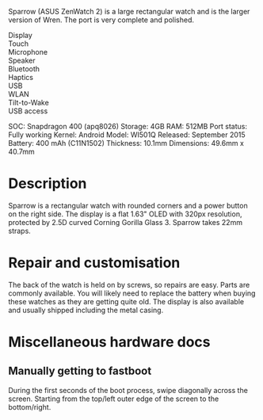 Sparrow (ASUS ZenWatch 2) is a large rectangular watch and is the larger version of Wren. The port is very complete and polished.

<div class="support-row">
  <div class="support-col">Display<div class="support-col-good"></div></div>
  <div class="support-col">Touch<div class="support-col-good"></div></div>
  <div class="support-col">Microphone<div class="support-col-good"></div></div>
  <div class="support-col">Speaker<div class="support-col-good"></div></div>
  <div class="support-col">Bluetooth<div class="support-col-good"></div></div>
  <div class="support-col">Haptics<div class="support-col-good"></div></div>
  <div class="support-col">USB<div class="support-col-good"></div></div>
  <div class="support-col">WLAN<div class="support-col-good"></div></div>
  <div class="support-col">Tilt-to-Wake<div class="support-col-good"></div></div>
  <div class="support-col">USB access<div class="support-col-good"></div></div>
</div>

SOC: Snapdragon 400 (apq8026)
Storage: 4GB
RAM: 512MB
Port status: Fully working
Kernel: Android
Model: WI501Q
Released: September 2015
Battery: 400 mAh (C11N1502)
Thickness: 10.1mm
Dimensions: 49.6mm x 40.7mm

# Description
Sparrow is a rectangular watch with rounded corners and a power button on the right side. The display is a flat 1.63" OLED with 320px resolution, protected by 2.5D curved Corning Gorilla Glass 3. Sparrow takes 22mm straps.

# Repair and customisation
The back of the watch is held on by screws, so repairs are easy. Parts are commonly available. You will likely need to replace the battery when buying these watches as they are getting quite old.
The display is also available and usually shipped including the metal casing.

# Miscellaneous hardware docs
## Manually getting to fastboot
During the first seconds of the boot process, swipe diagonally across the screen. Starting from the top/left outer edge of the screen to the bottom/right.

